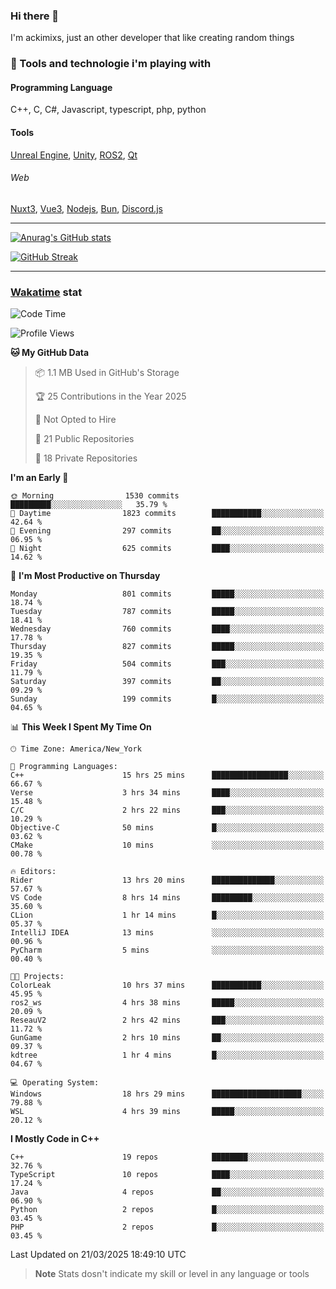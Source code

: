 ### Hi there 👋

I'm ackimixs, just an other developer that like creating random things

### 🧰 Tools and technologie i'm playing with

#### Programming Language
C++, C, C#, Javascript, typescript, php, python

#### Tools
[Unreal Engine](https://www.unrealengine.com), [Unity](https://unity.com/), [ROS2](https://ros.org/), [Qt](https://www.qt.io/)

###### Web
[Nuxt3](https://nuxt.com/), [Vue3](https://vuejs.org/), [Nodejs](https://nodejs.org), [Bun](https://bun.sh/), [Discord.js](https://discord.js.org/)

---

[![Anurag's GitHub stats](https://github-readme-stats.vercel.app/api?username=ackimixs&show_icons=true&theme=github_dark&count_private=true)](https://github.com/anuraghazra/github-readme-stats)

[![GitHub Streak](https://github-readme-streak-stats.herokuapp.com?user=Ackimixs&theme=github-dark-blue&date_format=j%20M%5B%20Y%5D&mode=weekly)](https://git.io/streak-stats)

---
 
 ### [Wakatime](https://wakatime.com/) stat

<!--START_SECTION:waka-->
![Code Time](http://img.shields.io/badge/Code%20Time-1%2C486%20hrs%2042%20mins-blue)

![Profile Views](http://img.shields.io/badge/Profile%20Views-1-blue)

**🐱 My GitHub Data** 

> 📦 1.1 MB Used in GitHub's Storage 
 > 
> 🏆 25 Contributions in the Year 2025
 > 
> 🚫 Not Opted to Hire
 > 
> 📜 21 Public Repositories 
 > 
> 🔑 18 Private Repositories 
 > 
**I'm an Early 🐤** 

```text
🌞 Morning                1530 commits        █████████░░░░░░░░░░░░░░░░   35.79 % 
🌆 Daytime                1823 commits        ███████████░░░░░░░░░░░░░░   42.64 % 
🌃 Evening                297 commits         ██░░░░░░░░░░░░░░░░░░░░░░░   06.95 % 
🌙 Night                  625 commits         ████░░░░░░░░░░░░░░░░░░░░░   14.62 % 
```
📅 **I'm Most Productive on Thursday** 

```text
Monday                   801 commits         █████░░░░░░░░░░░░░░░░░░░░   18.74 % 
Tuesday                  787 commits         █████░░░░░░░░░░░░░░░░░░░░   18.41 % 
Wednesday                760 commits         ████░░░░░░░░░░░░░░░░░░░░░   17.78 % 
Thursday                 827 commits         █████░░░░░░░░░░░░░░░░░░░░   19.35 % 
Friday                   504 commits         ███░░░░░░░░░░░░░░░░░░░░░░   11.79 % 
Saturday                 397 commits         ██░░░░░░░░░░░░░░░░░░░░░░░   09.29 % 
Sunday                   199 commits         █░░░░░░░░░░░░░░░░░░░░░░░░   04.65 % 
```


📊 **This Week I Spent My Time On** 

```text
🕑︎ Time Zone: America/New_York

💬 Programming Languages: 
C++                      15 hrs 25 mins      █████████████████░░░░░░░░   66.67 % 
Verse                    3 hrs 34 mins       ████░░░░░░░░░░░░░░░░░░░░░   15.48 % 
C/C                      2 hrs 22 mins       ███░░░░░░░░░░░░░░░░░░░░░░   10.29 % 
Objective-C              50 mins             █░░░░░░░░░░░░░░░░░░░░░░░░   03.62 % 
CMake                    10 mins             ░░░░░░░░░░░░░░░░░░░░░░░░░   00.78 % 

🔥 Editors: 
Rider                    13 hrs 20 mins      ██████████████░░░░░░░░░░░   57.67 % 
VS Code                  8 hrs 14 mins       █████████░░░░░░░░░░░░░░░░   35.60 % 
CLion                    1 hr 14 mins        █░░░░░░░░░░░░░░░░░░░░░░░░   05.37 % 
IntelliJ IDEA            13 mins             ░░░░░░░░░░░░░░░░░░░░░░░░░   00.96 % 
PyCharm                  5 mins              ░░░░░░░░░░░░░░░░░░░░░░░░░   00.40 % 

🐱‍💻 Projects: 
ColorLeak                10 hrs 37 mins      ███████████░░░░░░░░░░░░░░   45.95 % 
ros2_ws                  4 hrs 38 mins       █████░░░░░░░░░░░░░░░░░░░░   20.09 % 
ReseauV2                 2 hrs 42 mins       ███░░░░░░░░░░░░░░░░░░░░░░   11.72 % 
GunGame                  2 hrs 10 mins       ██░░░░░░░░░░░░░░░░░░░░░░░   09.37 % 
kdtree                   1 hr 4 mins         █░░░░░░░░░░░░░░░░░░░░░░░░   04.67 % 

💻 Operating System: 
Windows                  18 hrs 29 mins      ████████████████████░░░░░   79.88 % 
WSL                      4 hrs 39 mins       █████░░░░░░░░░░░░░░░░░░░░   20.12 % 
```

**I Mostly Code in C++** 

```text
C++                      19 repos            ████████░░░░░░░░░░░░░░░░░   32.76 % 
TypeScript               10 repos            ████░░░░░░░░░░░░░░░░░░░░░   17.24 % 
Java                     4 repos             ██░░░░░░░░░░░░░░░░░░░░░░░   06.90 % 
Python                   2 repos             █░░░░░░░░░░░░░░░░░░░░░░░░   03.45 % 
PHP                      2 repos             █░░░░░░░░░░░░░░░░░░░░░░░░   03.45 % 
```




 Last Updated on 21/03/2025 18:49:10 UTC
<!--END_SECTION:waka-->

> **Note**
> Stats dosn't indicate my skill or level in any language or tools

